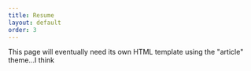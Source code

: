 ```yaml
---
title: Resume
layout: default
order: 3
---
```

This page will eventually need its own HTML template using the "article" theme...I think

